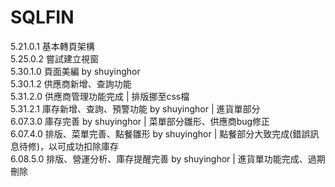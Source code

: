 # SQLFIN  
5.21.0.1 基本轉頁架構  
5.25.0.2 嘗試建立視窗  
5.30.1.0 頁面美編 by shuyinghor  
5.30.1.2 供應商新增、查詢功能  
5.31.2.0 供應商管理功能完成 | 排版挪至css檔  
5.31.2.1 庫存新增、查詢、預警功能 by shuyinghor | 進貨單部分  
6.07.3.0 庫存完善 by shuyinghor | 菜單部分雛形、供應商bug修正  
6.07.4.0 排版、菜單完善、點餐雛形 by shuyinghor | 點餐部分大致完成(錯誤訊息待修)，以可成功扣除庫存  
6.08.5.0 排版、營運分析、庫存提醒完善 by shuyinghor | 進貨單功能完成、過期刪除

